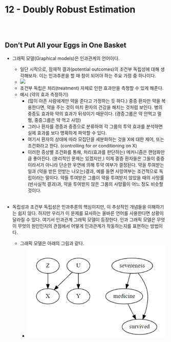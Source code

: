 <br><br><br><br>

# 12 - Doubly Robust Estimation

<br><br>

## Don’t Put All your Eggs in One Basket









- 그래픽 모델(Graphical models)은 인과관계의 언어이다. 
  - 일단 시작으로, 잠재적 결과(potential outcomes)의 조건부 독립성에 대해 생각해보자. 이는 인과추론을 할 때 참이 되어야 하는 주요 가정 중 하나이다.
  -  <img src="https://render.githubusercontent.com/render/math?math=(Y_0,Y_1) \perp T|X">
    - 조건부 독립은 처리(treatment) 자체로 인한 효과만을 측정할 수 있게 해준다. 
    - 예시 (약의 효과 측정하기)
      - (많이 아픈 사람에게만 약을 준다고 가정하는 듯 하다.) 중증 환자만 약을 복용한다면, 약을 주는 것이 마치 환자의 건강을 해치는 것처럼 보인다. 병의 중증도 효과와 약의 효과가 뒤섞이기 때문이다. (경증그룹은 약 안먹고 멀쩡, 중증그룹은 약 먹고 사망)
      - 그러나 환자를 경증과 중증으로 분류하여 각 그룹의 투약 효과를 분석하면 실제 효과를 보다 명확하게 파악할 수 있다.
      - 여기서 환자의 상태에 따라 모집단을 세분화하는 것을 X에 대한 제어, 또는 조건화라고 한다. (controlling for or conditioning on X)
      - 이러한 증상별 조건화를 통해, 처리(효과를 판단하는) 메커니즘은 랜덤화만큼 좋아진다. (윤리적인 문제는 있겠지만,) 이제 중증 환자들은 그들이 중증이라서가 아니라 단순한 우연에 의해 투약 여부가 결정된다. 약을 투여받는 일과 (약을 받든 안받는 나오는)결과, 예를 들면 사망여부는 조건적으로 독립이라는 말이다. 약들 투여받은 그룹이 약을 투여받지 않았을 때의 사망률(반사실적 결과)과, 약을 투여받지 않은 그룹의 사망률이 어느 정도 비슷할 것이다. 
<br><br>

- 독립성과 조건부 독립성은 인과추론의 핵심이지만, 이 추상적인 개념들을 이해하기는 쉽지 않다. 하지만 우리가 이 문제를 묘사하는 올바른 언어를 사용한다면 상황이 달라질 수 있다. 여기서 인과관계 그래픽 모델이 등장한다. 인과 그래픽 모델은 무엇이 무엇의 원인인지의 관점에서 어떻게 인과관계가 작동하는지를 표현하는 방법이다.
  - 그래픽 모델은 아래의 그림과 같다.
    -  <img src="https://github.com/DoyoungKim12/causal-inference/blob/master/img_BnT/bnt_1.PNG?raw=true">

